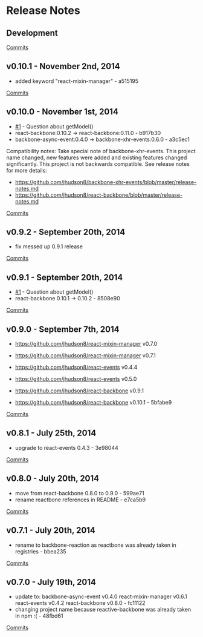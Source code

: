 # Release Notes

## Development

[Commits](https://github.com/jhudson8/backbone-reaction/compare/v0.10.1...master)

## v0.10.1 - November 2nd, 2014
- added keyword "react-mixin-manager" - a515195


[Commits](https://github.com/jhudson8/backbone-reaction/compare/v0.10.0...v0.10.1)

## v0.10.0 - November 1st, 2014
- [#1](https://github.com/jhudson8/backbone-reaction/issues/1) - Question about getModel()
- react-backbone:0.10.2 -> react-backbone:0.11.0 - b917b30
- backbone-async-event:0.4.0 -> backbone-xhr-events:0.6.0 - a3c5ec1

Compatibility notes:
Take special note of backbone-xhr-events.  This project name changed, new features were added and existing features changed significantly. This project is not backwards compatible.  See release notes for more details:

- https://github.com/jhudson8/backbone-xhr-events/blob/master/release-notes.md
- https://github.com/jhudson8/react-backbone/blob/master/release-notes.md

[Commits](https://github.com/jhudson8/backbone-reaction/compare/v0.9.2...v0.10.0)

## v0.9.2 - September 20th, 2014
- fix messed up 0.9.1 release

[Commits](https://github.com/jhudson8/backbone-reaction/compare/v0.9.1...master)

## v0.9.1 - September 20th, 2014
- [#1](https://github.com/jhudson8/backbone-reaction/issues/1) - Question about getModel()
- react-backbone 0.10.1 -> 0.10.2 - 8508e90

[Commits](https://github.com/jhudson8/backbone-reaction/compare/v0.9.0...v0.9.1)

## v0.9.0 - September 7th, 2014
 -  https://github.com/jhudson8/react-mixin-manager v0.7.0 
 +  https://github.com/jhudson8/react-mixin-manager v0.7.1 
 -  https://github.com/jhudson8/react-events v0.4.4 
 +  https://github.com/jhudson8/react-events v0.5.0    
 -  https://github.com/jhudson8/react-backbone v0.9.1 
 +  https://github.com/jhudson8/react-backbone v0.10.1 - 5bfabe9

[Commits](https://github.com/jhudson8/backbone-reaction/compare/v0.8.1...v0.9.0)

## v0.8.1 - July 25th, 2014
- upgrade to react-events 0.4.3 - 3e98044

[Commits](https://github.com/jhudson8/backbone-reaction/compare/v0.8.0...v0.8.1)

## v0.8.0 - July 20th, 2014
- move from react-backbone 0.8.0 to 0.9.0 - 599ae71
- rename reactbone references in README - e7ca5b9

[Commits](https://github.com/jhudson8/backbone-reaction/compare/v0.7.1...v0.8.0)

## v0.7.1 - July 20th, 2014
- rename to backbone-reaction as reactbone was already taken in registries - bbea235

[Commits](https://github.com/jhudson8/reactbone/compare/v0.7.0...v0.7.1)

## v0.7.0 - July 19th, 2014
- update to: 
    backbone-async-event v0.4.0
    react-mixin-manager v0.6.1
    react-events v0.4.2
    react-backbone v0.8.0 - fc11122
- changing project name because reactive-backbone was already taken in npm :( - 48fbd61

[Commits](https://github.com/jhudson8/reactbone/compare/e66b975...v0.7.0)
